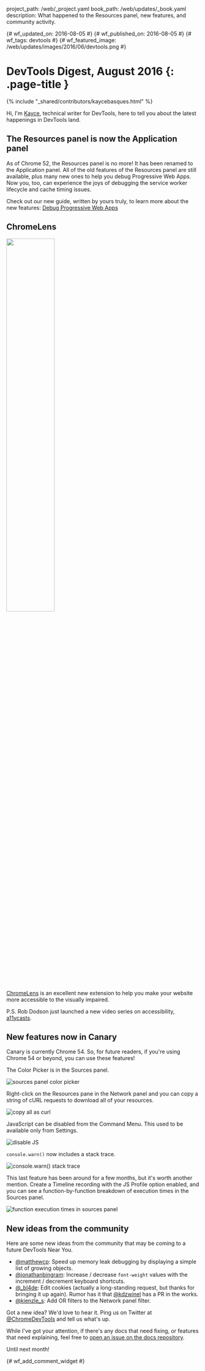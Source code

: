 project_path: /web/_project.yaml
book_path: /web/updates/_book.yaml
description: What happened to the Resources panel, new features, and community activity.

{# wf_updated_on: 2016-08-05 #}
{# wf_published_on: 2016-08-05 #}
{# wf_tags: devtools #}
{# wf_featured_image: /web/updates/images/2016/06/devtools.png #}

# DevTools Digest, August 2016 {: .page-title }

{% include "_shared/contributors/kaycebasques.html" %}



Hi, I'm [Kayce](https://twitter.com/kaycebasques), technical writer for
DevTools, here to tell you about the latest happenings in DevTools land.

## The Resources panel is now the Application panel

As of Chrome 52, the Resources panel is no more! It has been 
renamed to the Application panel. All of the old features of the Resources
panel are still available, plus many new ones to help you debug Progressive
Web Apps. Now you, too, can experience the joys of debugging the service worker
lifecycle and cache timing issues.

Check out our new guide, written by yours truly, to learn more about the new
features: [Debug Progressive Web 
Apps](/web/tools/chrome-devtools/debug/progressive-web-apps)

## ChromeLens

<img src="/web/updates/images/2016/08/chromelens.png"
     style="width: 50%">

[ChromeLens](http://chromelens.xyz/) is an excellent new extension to help
you make your website more accessible to the visually impaired.

P.S. Rob Dodson just launched a new video series on accessibility,
[a11ycasts](https://www.youtube.com/watch?v=HtTyRajRuyY).

## New features now in Canary

Canary is currently Chrome 54. So, for future readers, if you're using Chrome
54 or beyond, you can use these features!

The Color Picker is in the Sources panel.

![sources panel color picker](/web/updates/images/2016/08/colorpicker.jpg)

Right-click on the Resources pane in the Network panel and you can copy
a string of cURL requests to download all of your resources.

![copy all as curl](/web/updates/images/2016/08/curl.png)

JavaScript can be disabled from the Command Menu. This used to be available
only from Settings.

![disable JS](/web/updates/images/2016/08/disablejs.jpg)

`console.warn()` now includes a stack trace.

![console.warn() stack trace](/web/updates/images/2016/08/warn.jpg)

This last feature has been around for a few months, but it's worth another
mention. Create a Timeline recording with the JS Profile option enabled, and
you can see a function-by-function breakdown of execution times in the Sources
panel.

![function execution times in sources
panel](/web/updates/images/2016/08/profile.png)

## New ideas from the community

Here are some new ideas from the community that may be coming to a future
DevTools Near You.

* [@matthewcp](https://twitter.com/matthewcp/status/760485187272802304):
  Speed up memory leak debugging by displaying a simple list of growing
  objects.
* [@jonathanbingram](https://twitter.com/jonathanbingram/status/760606705142988802): Increase / decrease `font-weight` values with the increment / decrement
  keyboard shortcuts.
* [@_bl4de](https://twitter.com/_bl4de/status/760563868003434496): Edit
  cookies (actually a long-standing request, but thanks for bringing it up
  again). Rumor has it that 
  [@kdzwinel](https://twitter.com/kdzwinel/status/761360103404634112) has a
  PR in the works.
* [@kienzle_s](https://twitter.com/kienzle_s/status/755668147101896704):
  Add OR filters to the Network panel filter.

Got a new idea? We'd love to hear it. Ping us on Twitter at
[@ChromeDevTools](https://twitter.com/ChromeDevTools) and tell us what's up.

While I've got your attention, if there's any docs that need fixing, or
features that need explaining, feel free to [open an issue on the docs
repository](https://github.com/google/WebFundamentals/issues/new).

Until next month!


{# wf_add_comment_widget #}
